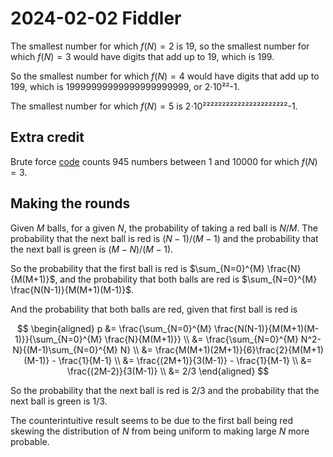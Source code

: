 2024-02-02 Fiddler
==================
The smallest number for which $f(N) = 2$ is 19, so the smallest number for
which $f(N) = 3$ would have digits that add up to 19, which is 199.

So the smallest number for which $f(N) = 4$ would have digits that add up
to 199, which is 19999999999999999999999, or 2⋅10²²-1.

The smallest number for which $f(N) = 5$ is 2⋅10²²²²²²²²²²²²²²²²²²²²²²-1.

Extra credit
------------
Brute force [code](20240202.hs) counts 945 numbers between 1 and 10000 for
which $f(N) = 3$.

Making the rounds
-----------------
Given $M$ balls, for a given $N$, the probability of taking a red ball is
$N/M$.  The probability that the next ball is red is $(N-1)/(M-1)$ and the
probability that the next ball is green is $(M-N)/(M-1)$.

So the probability that the first ball is red is
$\sum_{N=0}^{M} \frac{N}{M(M+1)}$,
and the probability that both balls are red is
$\sum_{N=0}^{M} \frac{N(N-1)}{M(M+1)(M-1)}$.

And the probability that both balls are red, given that first ball is red
is

$$
\begin{aligned}
   p &= \frac{\sum_{N=0}^{M} \frac{N(N-1)}{M(M+1)(M-1)}}{\sum_{N=0}^{M} \frac{N}{M(M+1)}} \\
     &= \frac{\sum_{N=0}^{M} N^2-N}{(M-1)\sum_{N=0}^{M} N} \\
     &= \frac{M(M+1)(2M+1)}{6}\frac{2}{M(M+1)(M-1)} - \frac{1}{M-1} \\
     &= \frac{(2M+1)}{3(M-1)} - \frac{1}{M-1} \\
     &= \frac{(2M-2)}{3(M-1)} \\
     &= 2/3
\end{aligned}
$$

So the probability that the next ball is red is 2/3 and the probability that
the next ball is green is 1/3.

The counterintuitive result seems to be due to the first ball being red skewing
the distribution of $N$ from being uniform to making large $N$ more probable.
